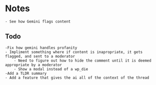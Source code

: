 # Notes
    - See how Gemini flags content

## Todo
    -Fix how gemini handles profanity
    - Impliment something where if content is inapropriate, it gets flagged, and sent to a moderator
        - Need to figure out how to hide the comment until it is deemed appropriate by a moderator
        - Show a modal instead of a wp_die    
    -Add a TLDR summary
    - Add a feature that gives the ai all of the context of the thread
